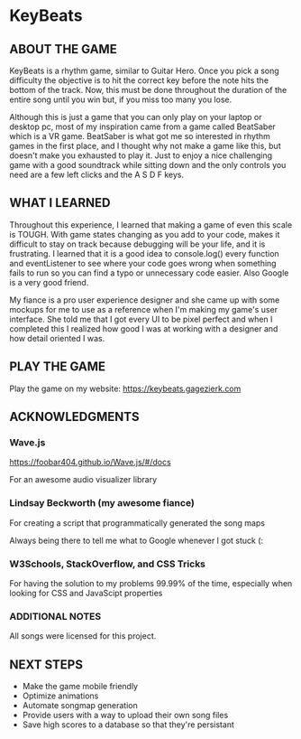 # KeyBeats

## ABOUT THE GAME

KeyBeats is a rhythm game, similar to Guitar Hero. Once you pick a song difficulty the objective is to hit the correct key before the note hits the bottom of the track. Now, this must be done throughout the duration of the entire song until you win but, if you miss too many you lose.

Although this is just a game that you can only play on your laptop or desktop pc, most of my inspiration came from a game called BeatSaber which is a VR game. BeatSaber is what got me so interested in rhythm games in the first place, and I thought why not make a game like this, but doesn't make you exhausted to play it. Just to enjoy a nice challenging game with a good soundtrack while sitting down and the only controls you need are a few left clicks and the A S D F keys.

## WHAT I LEARNED

Throughout this experience, I learned that making a game of even this scale is TOUGH. With game states changing as you add to your code, makes it difficult to stay on track because debugging will be your life, and it is frustrating. I learned that it is a good idea to console.log() every function and eventListener to see where your code goes wrong when something fails to run so you can find a typo or unnecessary code easier. Also Google is a very good friend.

My fiance is a pro user experience designer and she came up with some mockups for me to use as a reference when I'm making my game's user interface. She told me that I got every UI to be pixel perfect and when I completed this I realized how good I was at working with a designer and how detail oriented I was.

## PLAY THE GAME

Play the game on my website: https://keybeats.gagezierk.com

## ACKNOWLEDGMENTS

### Wave.js
https://foobar404.github.io/Wave.js/#/docs

For an awesome audio visualizer library 

### Lindsay Beckworth (my awesome fiance)

For creating a script that programmatically generated the song maps

Always being there to tell me what to Google whenever I got stuck (:

### W3Schools, StackOverflow, and CSS Tricks

For having the solution to my problems 99.99% of the time, especially when looking for CSS and JavaScipt properties

### ADDITIONAL NOTES

All songs were licensed for this project.

## NEXT STEPS

- Make the game mobile friendly
- Optimize animations
- Automate songmap generation
- Provide users with a way to upload their own song files
- Save high scores to a database so that they're persistant

